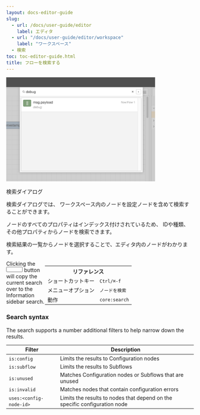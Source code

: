 ```yaml
---
layout: docs-editor-guide
slug:
  - url: /docs/user-guide/editor
    label: エディタ
  - url: "/docs/user-guide/editor/workspace"
    label: "ワークスペース"
  - 検索
toc: toc-editor-guide.html
title: フローを検索する
---
```


<div style="width:400px" class="figure align-right">
  <img src="../images/editor-search.png" alt="Search dialog">
  <p class="caption">検索ダイアログ</p>
</div>

検索ダイアログでは、
ワークスペース内のノードを設定ノードを含めて検索することができます。

ノードのすべてのプロパティはインデックス付けされているため、
IDや種類、その他プロパティからノードを検索できます。

検索結果の一覧からノードを選択することで、エディタ内のノードがわかります。

<div style="width: 400px; float: right">
<table class="action-ref inline">
 <tr><th colspan="2">リファレンス</th></tr>
 <tr><td>ショートカットキー</td><td><code>Ctrl/⌘-f</code></td></tr>
 <tr><td>メニューオプション</td><td><code>ノードを検索</code></td></tr>
 <tr><td>動作</td><td><code>core:search</code></td></tr>
</table>
</div>

Clicking the <i style="border-radius: 2px; display:inline-block;text-align:center; width: 30px; color: #777; border: 1px solid #777; padding: 6px;" class="fa fa-caret-right"></i>
button will copy the current search over to the Information sidebar search.

### Search syntax

The search supports a number additional filters to help narrow down the results.

Filter                   | Description                                   |
-------------------------|-----------------------------------------------|
`is:config`              | Limits the results to Configuration nodes     |
`is:subflow`             | Limits the results to Subflows                |
`is:unused`              | Matches Configuration nodes or Subflows that are unused |
`is:invalid`             | Matches nodes that contain configuration errors |
`uses:<config-node-id>`  | Limits the results to nodes that depend on the specific configuration node |